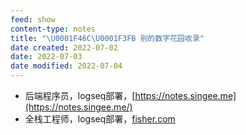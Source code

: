 ```yaml
---
feed: show
content-type: notes
title: "\U0001F46C\U0001F3FB 别的数字花园收录"
date created: 2022-07-02
date: 2022-07-03
date modified: 2022-07-04
---
```

- 后端程序员，logseq部署，[https://notes.singee.me](https://notes.singee.me/)
- 全栈工程师，logseq部署，[fisher.com](https://logseq.fishyer.com/)
